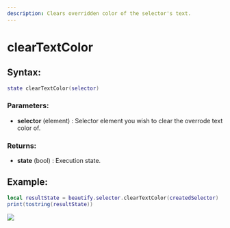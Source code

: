 ```yaml
---
description: Clears overridden color of the selector's text.
---
```


# clearTextColor

## **Syntax:**

```lua
state clearTextColor(selector)
```

### **Parameters:**

* **selector** \(element\) : Selector element you wish to clear the overrode text color of.

### **Returns:**

* **state** \(bool\) : Execution state.

## **Example:**

```lua
local resultState = beautify.selector.clearTextColor(createdSelector)
print(tostring(resultState))
```

![](../../.gitbook/assets/clearselectortextcolor.png)

